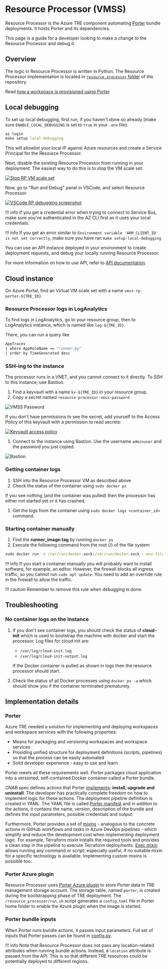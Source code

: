 # Resource Processor (VMSS)

Resource Processor is the Azure TRE component automating [Porter](https://porter.sh) bundle deployments. It hosts Porter and its dependencies.

This page is a guide for a developer looking to make a change to the Resource Processor and debug it.

## Overview

The logic in Resource Processor is written in Python. The Resource Processor implementation is located in [`resource_processor` folder](https://github.com/microsoft/AzureTRE/blob/main/resource_processor/) of the repository.

Read [how a workspace is provisioned using Porter](./../azure-tre-overview/architecture.md#provisioning-a-workspace)

## Local debugging

To set up local debugging, first run, if you haven't done so already (make sure `ENABLE_LOCAL_DEBUGGING` is set to `true` in your `.env` file):

```cmd
az login
make setup-local-debugging
```

This will allowlist your local IP against Azure resources and create a Service Principal for the Resource Processor.

Next, disable the existing Resource Processor from running in your deployment. The easiest way to do this is to stop the VM scale set:

[![Stop RP VM scale set](../assets/rp_stop_vm_scale_set.png)](../assets/rp_stop_vm_scale_set.png)

Now, go to "Run and Debug" panel in VSCode, and select Resource Processor.

[![VSCode RP debugging screenshot](../assets/rp_local_debugging_vscode_screenshot.png)](../assets/rp_local_debugging_vscode_screenshot.png)

!!! info
    If you get a credential error when trying to connect to Service Bus, make sure you've authenticated in the AZ CLI first as it uses your local credentials.

!!! info
    If you get an error similar to `Environment variable 'ARM_CLIENT_ID' is not set correctly`, make sure you have ran `make setup-local-debugging`

You can use an API instance deployed in your environment to create deployment requests, and debug your locally running Resource Processor.

For more information on how to use API, refer to [API documentation](./api.md#using-swagger-ui).

## Cloud instance

On Azure Portal, find an Virtual VM scale set with a name `vmss-rp-porter-${TRE_ID}`.

### Resource Processor logs in LogAnalytics

To find logs in LogAnalytics, go to your resource group, then to LogAnalytics instance, which is named like `log-${TRE_ID}`.

There, you can run a query like

```cmd
AppTraces 
| where AppRoleName == "runner.py"
| order by TimeGenerated desc 
```

### SSH-ing to the instance

The processor runs in a VNET, and you cannot connect to it directly.
To SSH to this instance, use Bastion.

1. Find a keyvault with a name `kv-${TRE_ID}` in your resource group.
1. Copy a secret named `resource-processor-vmss-password`

  ![VMSS Password](../assets/vmss_password.png)

  If you don't have permissions to see the secret, add yourself to the Access Policy of this keyvault with a permission to read secrets:

  [![Keyvault access policy](../assets/rp_kv_access_policy.png)](../assets/rp_kv_access_policy.png)

1. Connect to the instance using Bastion. Use the username `adminuser` and the password you just copied.

  ![Bastion](../assets/bastion.png "Bastion")

### Getting container logs

1. SSH into the Resource Processor VM as described above
1. Check the status of the container using `sudo docker ps`

  If you see nothing (and the container was pulled) then the processor has either not started yet or it has crashed.

1. Get the logs from the container using `sudo docker logs <container_id>` command.

### Starting container manually

1. Find the **runner_image:tag** by running ``docker ps``
1. Execute the following command from the root (/) of the file system

  ```cmd
  sudo docker run -v /var/run/docker.sock:/var/run/docker.sock --env-file .env --name resource_processor_vmss_porter_debug [runner_image:tag]
  ```

!!! info
    If you start a container manually you will probably want to install software, for example, an editor. However, the firewall blocks all ingress traffic, so you cannot run `sudo apt update`. You need to add an override rule in the firewall to allow the traffic.

!!! caution
    Remember to remove this rule when debugging is done.

## Troubleshooting

### No container logs on the instance

1. If you don't see container logs, you should check the status of **cloud-init** which is used to bootstrap the machine with docker and start the processor. Log files for cloud init are:

   - `/var/log/cloud-init.log`
   - `/var/log/cloud-init-output.log`

   If the Docker container is pulled as shown in logs then the resource processor should start.
1. Check the status of all Docker processes using `docker ps -a` which should show you if the container terminated prematurely.

## Implementation details

### Porter

Azure TRE needed a solution for implementing and deploying workspaces and workspace services with the following properties:

* Means for packaging and versioning workspaces and workspace services
* Providing unified structure for deployment definitions (scripts, pipelines) so that the process can be easily automated
* Solid developer experience - easy to use and learn

Porter meets all these requirements well. Porter packages cloud application into a versioned, self-contained Docker container called a Porter bundle.

<!-- markdownlint-disable MD013 -->
CNAB spec defines actions that Porter [implements](https://porter.sh/author-bundles/#bundle-actions): **install, upgrade and uninstall**. The developer has practically complete freedom on how to implement logic for these actions. The deployment pipeline definition is created in YAML. The YAML file is called [Porter manifest](https://porter.sh/author-bundles/) and in additon to the actions, it contains the name, version, description of the bundle and defines the input parameters, possible credentials and output.

Furthermore, Porter provides a set of [mixins](https://porter.sh/mixins/) - analogous to the concrete actions in GitHub workflows and tasks in Azure DevOps pipelines - which simplify and reduce the development cost when implementing deployment logic. For example, Terraform mixin installs the required tools and provides a clean step in the pipeline to execute Terraform deployments. [Exec mixin](https://porter.sh/mixins/exec/) allows running any command or script; especially useful, if no suitable mixin for a specific technology is available. Implementing custom mixins is possible too.
<!-- markdownlint-enable MD013 -->

### Porter Azure plugin

Resource Processor uses [Porter Azure plugin](https://github.com/getporter/azure-plugins) to store Porter data in TRE management storage account. The storage table, named `porter`, is created during the bootstrapping phase of TRE deployment. The `/resource_processor/run.sh` script generates a `config.toml` file in Porter home folder to enable the Azure plugin when the image is started.

### Porter bundle inputs

When Porter runs bundle actions, it passes input parameters. Full set of inputs that Porter passes can be found in [config.py](../../resource_processor/shared/config.py).

!!! info
    Note that Resource Processor does not pass any location-related attributes when running bundle actions. Instead, a `location` attribute is passed from the API. This is so that different TRE resources could be potentially deployed to different regions.
